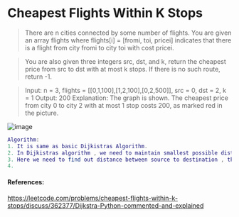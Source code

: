 # Cheapest Flights Within K Stops 

>There are n cities connected by some number of flights. You are given an array flights where flights[i] = [fromi, toi, pricei] indicates that there is a flight from city fromi to city toi with cost pricei.

>You are also given three integers src, dst, and k, return the cheapest price from src to dst with at most k stops. If there is no such route, return -1.

>Input: n = 3, flights = [[0,1,100],[1,2,100],[0,2,500]], src = 0, dst = 2, k = 1
Output: 200
Explanation: The graph is shown.
The cheapest price from city 0 to city 2 with at most 1 stop costs 200, as marked red in the picture.

![image](https://user-images.githubusercontent.com/33947539/149771981-fefaa2a1-3ad0-492e-8418-ac021e365a44.png)

 ```lua
 Algorithm:
 1. It is same as basic Dijkistras Algorithm. 
 2. In Dijkistras algorithm , we need to maintain smallest possible distance from source to every other node.
 3. Here we need to find out distance between source to destination , the minimum distance with a constraint of K stops.
 4.
 ```
 #### References:
 
 https://leetcode.com/problems/cheapest-flights-within-k-stops/discuss/362377/Dijkstra-Python-commented-and-explained
